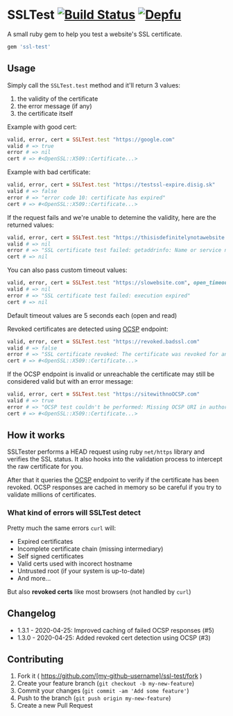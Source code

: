 # SSLTest [![Build Status](https://travis-ci.org/jarthod/ssl-test.svg?branch=master)](https://travis-ci.org/jarthod/ssl-test) [![Depfu](https://badges.depfu.com/badges/0d732c9cbec3fdaaac7c5ba5583269db/overview.svg)](https://depfu.com/github/jarthod/ssl-test)

A small ruby gem to help you test a website's SSL certificate.

```ruby
gem 'ssl-test'
```

## Usage

Simply call the `SSLTest.test` method and it'll return 3 values:

1. the validity of the certificate
2. the error message (if any)
3. the certificate itself

Example with good cert:
```ruby
valid, error, cert = SSLTest.test "https://google.com"
valid # => true
error # => nil
cert # => #<OpenSSL::X509::Certificate...>
```

Example with bad certificate:
```ruby
valid, error, cert = SSLTest.test "https://testssl-expire.disig.sk"
valid # => false
error # => "error code 10: certificate has expired"
cert # => #<OpenSSL::X509::Certificate...>
```

If the request fails and we're unable to detemine the validity, here are the returned values:
```ruby
valid, error, cert = SSLTest.test "https://thisisdefinitelynotawebsite.com"
valid # => nil
error # => "SSL certificate test failed: getaddrinfo: Name or service not known"
cert # => nil
```

You can also pass custom timeout values:
```ruby
valid, error, cert = SSLTest.test "https://slowebsite.com", open_timeout: 2, read_timeout: 2
valid # => nil
error # => "SSL certificate test failed: execution expired"
cert # => nil
```
Default timeout values are 5 seconds each (open and read)

Revoked certificates are detected using [OCSP](https://en.wikipedia.org/wiki/Online_Certificate_Status_Protocol) endpoint:
```ruby
valid, error, cert = SSLTest.test "https://revoked.badssl.com"
valid # => false
error # => "SSL certificate revoked: The certificate was revoked for an unknown reason (revocation date: 2019-10-07 20:30:39 UTC)"
cert # => #<OpenSSL::X509::Certificate...>
```

If the OCSP endpoint is invalid or unreachable the certificate may still be considered valid but with an error message:
```ruby
valid, error, cert = SSLTest.test "https://sitewithnoOCSP.com"
valid # => true
error # => "OCSP test couldn't be performed: Missing OCSP URI in authorityInfoAccess extension"
cert # => #<OpenSSL::X509::Certificate...>
```

## How it works

SSLTester performs a HEAD request using ruby `net/https` library and verifies the SSL status. It also hooks into the validation process to intercept the raw certificate for you.

After that it queries the [OCSP](https://en.wikipedia.org/wiki/Online_Certificate_Status_Protocol) endpoint to verify if the certificate has been revoked. OCSP responses are cached in memory so be careful if you try to validate millions of certificates.

### What kind of errors will SSLTest detect

Pretty much the same errors `curl` will:
- Expired certificates
- Incomplete certificate chain (missing intermediary)
- Self signed certificates
- Valid certs used with incorect hostname
- Untrusted root (if your system is up-to-date)
- And more...

But also **revoked certs** like most browsers (not handled by `curl`)

## Changelog

* 1.3.1 - 2020-04-25: Improved caching of failed OCSP responses (#5)
* 1.3.0 - 2020-04-25: Added revoked cert detection using OCSP (#3)

## Contributing

1. Fork it ( https://github.com/[my-github-username]/ssl-test/fork )
2. Create your feature branch (`git checkout -b my-new-feature`)
3. Commit your changes (`git commit -am 'Add some feature'`)
4. Push to the branch (`git push origin my-new-feature`)
5. Create a new Pull Request
